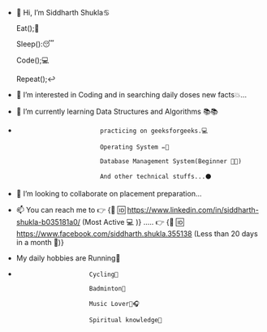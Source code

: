 - 👋 Hi, I’m Siddharth Shukla♋ 

     Eat();🍚
     
     Sleep():😴
     
     Code();💻
     
     Repeat();↩️
     
    
- 👀 I’m interested in Coding and in searching daily doses new facts💥...
- 🌱 I’m currently learning Data Structures and Algorithms 📚📚 
- 
                             practicing on geeksforgeeks.💻
                             
                             Operating System ✏️📓
                             
                             Database Management System(Beginner 🔰🔰)
                             
                             And other technical stuffs...⚫
                             
- 💞️ I’m looking to collaborate on placement preparation...
- 📫 You can reach me to 👉 {🔗 🆔 https://www.linkedin.com/in/siddharth-shukla-b035181a0/ (Most Active 💻 )} .....
                         👉  {🔗 🆔 https://www.facebook.com/siddharth.shukla.355138 (Less than 20 days in a month 📱)}
-    My daily hobbies are Running🏃
-    
                          Cycling🚴
                          
                          Badminton🎾
                          
                          Music Lover🎵🎧
                          
                          Spiritual knowledge📖
                          


<!---
siddharth615/siddharth615 is a ✨ special ✨ repository because its `README.md` (this file) appears on your GitHub profile.
You can click the Preview link to take a look at your changes.
--->
